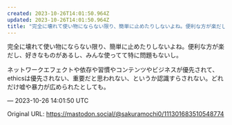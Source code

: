 ```yaml
---
created: 2023-10-26T14:01:50.964Z
updated: 2023-10-26T14:01:50.964Z
title: "完全に壊れて使い物にならない限り、簡単に止めたりしないよね。便利な方が楽だし、好きなものがあるし、みんな使ってて特に問題もないし。ネットワークエフェクトや依存や[...]"
---
```


<p>完全に壊れて使い物にならない限り、簡単に止めたりしないよね。便利な方が楽だし、好きなものがあるし、みんな使ってて特に問題もないし。</p><p>ネットワークエフェクトや依存や習慣やコンテンツやビジネスが優先されて、ethicsは優先されない、重要だと思われない、というか認識すらされない。どれだけ嘘や暴力が広められたとしても。</p>

&mdash; 2023-10-26 14:01:50 UTC

Original URL: https://mastodon.social/@sakuramochi0/111301683510548774
